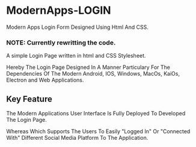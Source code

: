 # ModernApps-LOGIN
Modern Apps Login Form Designed Using Html And CSS. 

### NOTE: Currently rewritting the code.
A simple Login Page written in html and CSS Stylesheet.

Hereby The Login Page Designed In A Manner Particulary For The Dependencies Of The Modern Android, IOS, Windows, MacOs, KaiOs, Electron and Web Applications.

## Key Feature
The Modern Applications User Interface Is Fully Deployed To Developed The Login Page.

Whereas Which Supports The Users To Easily "Logged In" Or "Connected With" Different Social Media Platform To The Application.
